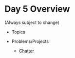 # Day 5 Overview

(Always subject to change)

- Topics
  
- Problems/Projects
  - [Chatter](https://github.com/WeCanCodeIT/WCCI-FullTime-Fall2016/tree/master/Week8/Assignments/ChatterPairProgramming)
